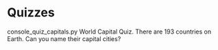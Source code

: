 # Quizzes
console_quiz_capitals.py
World Capital Quiz.
There are 193 countries on Earth. Can you name their capital cities?
